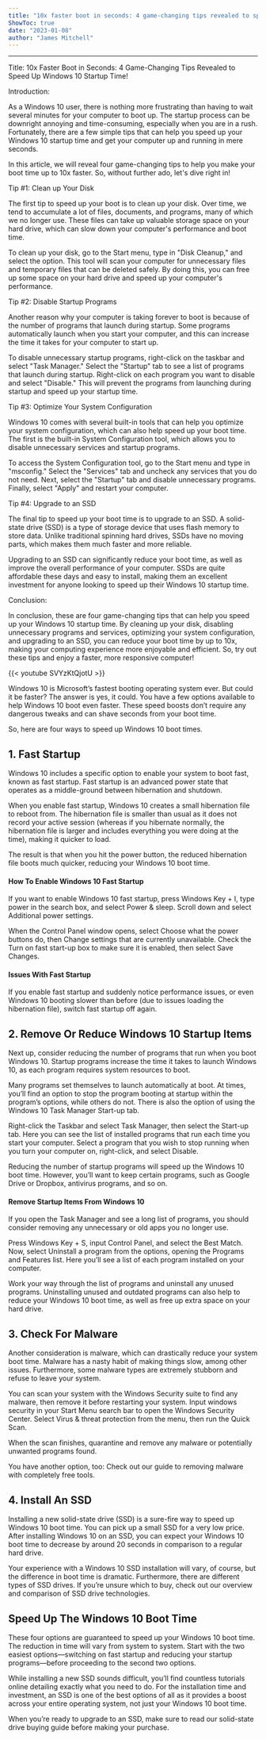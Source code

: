 ```yaml
---
title: "10x faster boot in seconds: 4 game-changing tips revealed to speed up Windows 10 startup time!"
ShowToc: true 
date: "2023-01-08"
author: "James Mitchell"
---
```

*****
Title: 10x Faster Boot in Seconds: 4 Game-Changing Tips Revealed to Speed Up Windows 10 Startup Time!

Introduction:

As a Windows 10 user, there is nothing more frustrating than having to wait several minutes for your computer to boot up. The startup process can be downright annoying and time-consuming, especially when you are in a rush. Fortunately, there are a few simple tips that can help you speed up your Windows 10 startup time and get your computer up and running in mere seconds.

In this article, we will reveal four game-changing tips to help you make your boot time up to 10x faster. So, without further ado, let's dive right in!

Tip #1: Clean up Your Disk

The first tip to speed up your boot is to clean up your disk. Over time, we tend to accumulate a lot of files, documents, and programs, many of which we no longer use. These files can take up valuable storage space on your hard drive, which can slow down your computer's performance and boot time.

To clean up your disk, go to the Start menu, type in "Disk Cleanup," and select the option. This tool will scan your computer for unnecessary files and temporary files that can be deleted safely. By doing this, you can free up some space on your hard drive and speed up your computer's performance.

Tip #2: Disable Startup Programs

Another reason why your computer is taking forever to boot is because of the number of programs that launch during startup. Some programs automatically launch when you start your computer, and this can increase the time it takes for your computer to start up.

To disable unnecessary startup programs, right-click on the taskbar and select "Task Manager." Select the "Startup" tab to see a list of programs that launch during startup. Right-click on each program you want to disable and select "Disable." This will prevent the programs from launching during startup and speed up your startup time.

Tip #3: Optimize Your System Configuration

Windows 10 comes with several built-in tools that can help you optimize your system configuration, which can also help speed up your boot time. The first is the built-in System Configuration tool, which allows you to disable unnecessary services and startup programs.

To access the System Configuration tool, go to the Start menu and type in "msconfig." Select the "Services" tab and uncheck any services that you do not need. Next, select the "Startup" tab and disable unnecessary programs. Finally, select "Apply" and restart your computer.

Tip #4: Upgrade to an SSD

The final tip to speed up your boot time is to upgrade to an SSD. A solid-state drive (SSD) is a type of storage device that uses flash memory to store data. Unlike traditional spinning hard drives, SSDs have no moving parts, which makes them much faster and more reliable.

Upgrading to an SSD can significantly reduce your boot time, as well as improve the overall performance of your computer. SSDs are quite affordable these days and easy to install, making them an excellent investment for anyone looking to speed up their Windows 10 startup time.

Conclusion:

In conclusion, these are four game-changing tips that can help you speed up your Windows 10 startup time. By cleaning up your disk, disabling unnecessary programs and services, optimizing your system configuration, and upgrading to an SSD, you can reduce your boot time by up to 10x, making your computing experience more enjoyable and efficient. So, try out these tips and enjoy a faster, more responsive computer!

{{< youtube SVYzKtQjotU >}} 



Windows 10 is Microsoft’s fastest booting operating system ever. But could it be faster? The answer is yes, it could. You have a few options available to help Windows 10 boot even faster. These speed boosts don’t require any dangerous tweaks and can shave seconds from your boot time.
 
So, here are four ways to speed up Windows 10 boot times.
 
## 1. Fast Startup
 
Windows 10 includes a specific option to enable your system to boot fast, known as fast startup. Fast startup is an advanced power state that operates as a middle-ground between hibernation and shutdown.
 

 
When you enable fast startup, Windows 10 creates a small hibernation file to reboot from. The hibernation file is smaller than usual as it does not record your active session (whereas if you hibernate normally, the hibernation file is larger and includes everything you were doing at the time), making it quicker to load.
 
The result is that when you hit the power button, the reduced hibernation file boots much quicker, reducing your Windows 10 boot time.
 
#### How To Enable Windows 10 Fast Startup
 
If you want to enable Windows 10 fast startup, press Windows Key + I, type power in the search box, and select Power & sleep. Scroll down and select Additional power settings.
 
When the Control Panel window opens, select Choose what the power buttons do, then Change settings that are currently unavailable. Check the Turn on fast start-up box to make sure it is enabled, then select Save Changes.
 
#### Issues With Fast Startup
 
If you enable fast startup and suddenly notice performance issues, or even Windows 10 booting slower than before (due to issues loading the hibernation file), switch fast startup off again.
 
## 2. Remove Or Reduce Windows 10 Startup Items
 
Next up, consider reducing the number of programs that run when you boot Windows 10. Startup programs increase the time it takes to launch Windows 10, as each program requires system resources to boot.
 
Many programs set themselves to launch automatically at boot. At times, you’ll find an option to stop the program booting at startup within the program’s options, while others do not. There is also the option of using the Windows 10 Task Manager Start-up tab.
 
Right-click the Taskbar and select Task Manager, then select the Start-up tab. Here you can see the list of installed programs that run each time you start your computer. Select a program that you wish to stop running when you turn your computer on, right-click, and select Disable.
 
Reducing the number of startup programs will speed up the Windows 10 boot time. However, you’ll want to keep certain programs, such as Google Drive or Dropbox, antivirus programs, and so on.
 
#### Remove Startup Items From Windows 10
 
If you open the Task Manager and see a long list of programs, you should consider removing any unnecessary or old apps you no longer use.
 
Press Windows Key + S, input Control Panel, and select the Best Match. Now, select Uninstall a program from the options, opening the Programs and Features list. Here you’ll see a list of each program installed on your computer.
 
Work your way through the list of programs and uninstall any unused programs. Uninstalling unused and outdated programs can also help to reduce your Windows 10 boot time, as well as free up extra space on your hard drive.
 
## 3. Check For Malware
 
Another consideration is malware, which can drastically reduce your system boot time. Malware has a nasty habit of making things slow, among other issues. Furthermore, some malware types are extremely stubborn and refuse to leave your system.
 
You can scan your system with the Windows Security suite to find any malware, then remove it before restarting your system. Input windows security in your Start Menu search bar to open the Windows Security Center. Select Virus & threat protection from the menu, then run the Quick Scan.
 
When the scan finishes, quarantine and remove any malware or potentially unwanted programs found.
 
You have another option, too: Check out our guide to removing malware with completely free tools.
 
## 4. Install An SSD
 
Installing a new solid-state drive (SSD) is a sure-fire way to speed up Windows 10 boot time. You can pick up a small SSD for a very low price. After installing Windows 10 on an SSD, you can expect your Windows 10 boot time to decrease by around 20 seconds in comparison to a regular hard drive.
 
Your experience with a Windows 10 SSD installation will vary, of course, but the difference in boot time is dramatic. Furthermore, there are different types of SSD drives. If you’re unsure which to buy, check out our overview and comparison of SSD drive technologies.
 
## Speed Up The Windows 10 Boot Time
 
These four options are guaranteed to speed up your Windows 10 boot time. The reduction in time will vary from system to system. Start with the two easiest options—switching on fast startup and reducing your startup programs—before proceeding to the second two options.
 
While installing a new SSD sounds difficult, you’ll find countless tutorials online detailing exactly what you need to do. For the installation time and investment, an SSD is one of the best options of all as it provides a boost across your entire operating system, not just your Windows 10 boot time.
 
When you’re ready to upgrade to an SSD, make sure to read our solid-state drive buying guide before making your purchase.



